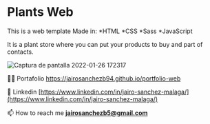 # Plants Web

This is a web template Made in:
*HTML
*CSS
*Sass
*JavaScript

It is a plant store where you can put your products to buy and part of contacts.

![Captura de pantalla 2022-01-26 172317](https://user-images.githubusercontent.com/32551746/151203434-9e950a9a-f41b-496b-8651-ed54517b60eb.png)

👨‍💻 Portafolio https://jairosanchezb94.github.io/portfolio-web

📝 Linkedin [https://www.linkedin.com/in/jairo-sanchez-malaga/](https://www.linkedin.com/in/jairo-sanchez-malaga/)

📫 How to reach me **jairosanchezb5@gmail.com**
